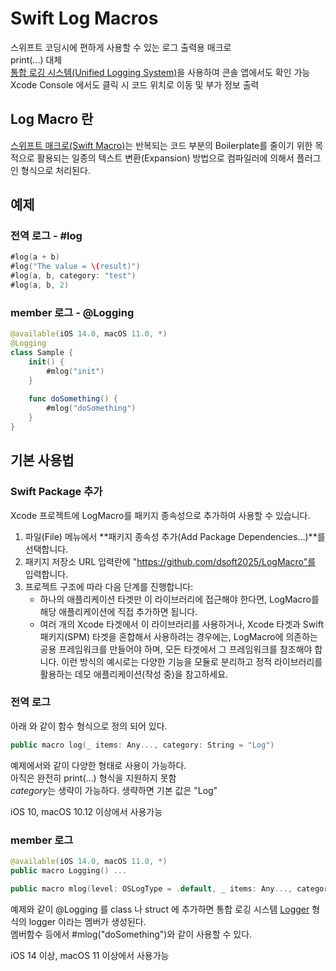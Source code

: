 # Swift Log Macros
 스위프트 코딩시에 편하게 사용할 수 있는 로그 출력용 매크로  
 print(...) 대체  
 [통합 로깅 시스템(Unified Logging System)](https://developer.apple.com/documentation/os/logging)을 사용하여 콘솔 앱에서도 확인 가능  
 Xcode Console 에서도 클릭 시 코드 위치로 이동 및 부가 정보 출력
## Log Macro 란
[스위프트 매크로(Swift Macro)](https://docs.swift.org/swift-book/documentation/the-swift-programming-language/macros/)는 반복되는 코드 부분의 Boilerplate를 줄이기 위한 목적으로 활용되는 일종의 텍스트 변환(Expansion) 방법으로
컴파일러에 의해서 플러그인 형식으로 처리된다.
## 예제

### 전역 로그 - #log
```swift
#log(a + b)
#log("The value = \(result)")
#log(a, b, category: "test")
#log(a, b, 2)
```
### member 로그 - @Logging
```swift
@available(iOS 14.0, macOS 11.0, *)
@Logging
class Sample {
    init() {
        #mlog("init")
    }
    
    func doSomething() {
        #mlog("doSomething")
    }
}
```
## 기본 사용법
### Swift Package 추가
Xcode 프로젝트에 LogMacro를 패키지 종속성으로 추가하여 사용할 수 있습니다.

 1. 파일(File) 메뉴에서 **패키지 종속성 추가(Add Package Dependencies...)**를 선택합니다.
 2. 패키지 저장소 URL 입력란에 "https://github.com/dsoft2025/LogMacro"를 입력합니다.
 3. 프로젝트 구조에 따라 다음 단계를 진행합니다:
    - 하나의 애플리케이션 타겟만 이 라이브러리에 접근해야 한다면, LogMacro를 해당 애플리케이션에 직접 추가하면 됩니다.
    - 여러 개의 Xcode 타겟에서 이 라이브러리를 사용하거나, Xcode 타겟과 Swift 패키지(SPM) 타겟을 혼합해서 사용하려는 경우에는, LogMacro에 의존하는 공용 프레임워크를 만들어야 하며, 모든 타겟에서 그 프레임워크를 참조해야 합니다.
이런 방식의 예시로는 다양한 기능을 모듈로 분리하고 정적 라이브러리를 활용하는 데모 애플리케이션(작성 중)을 참고하세요.

### 전역 로그 
아래 와 같이 함수 형식으로 정의 되어 있다. 
```swift
public macro log(_ items: Any..., category: String = "Log")
```
예제에서와 같이 다양한 형태로 사용이 가능하다.  
아직은 완전히 print(...) 형식을 지원하지 못함  
*category*는 생략이 가능하다. 생략하면 기본 값은 "Log"  
  
iOS 10, macOS 10.12 이상에서 사용가능
### member 로그
```swift
@available(iOS 14.0, macOS 11.0, *)
public macro Logging() ...
```
```swift
public macro mlog(level: OSLogType = .default, _ items: Any..., category: String = "Log") = #externalMacro(module: "LogMacroMacros", type: "MemberLogMacro")
```
예제와 같이 @Logging 를 class 나 struct 에 추가하면
통합 로깅 시스템 [Logger](https://developer.apple.com/documentation/os/logger) 형식의 logger 이라는 멤버가 생성된다.  
멤버함수 등에서 #mlog("doSomething")와 같이 사용할 수 있다. 
  
iOS 14 이상, macOS 11 이상에서 사용가능  
